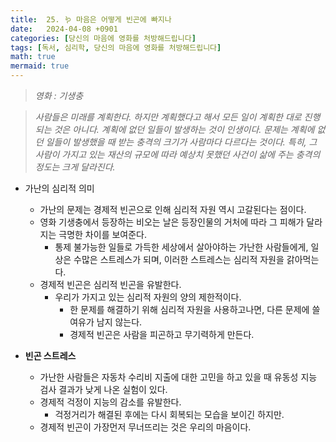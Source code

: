 ```yaml
---
title:  25. 🪱 마음은 어떻게 빈곤에 빠지나
date:   2024-04-08 +0901
categories: [당신의 마음에 영화를 처방해드립니다]
tags: [독서, 심리학, 당신의 마음에 영화를 처방해드립니다]
math: true
mermaid: true
---
```


> *영화 : 기생충*


> *사람들은 미래를 계획한다. 하지만 계획했다고 해서 모든 일이 계획한 대로 진행되는 것은 아니다. 계획에 없던 일들이 발생하는 것이 인생이다. 문제는 계획에 없던 일들이 발생했을 때 받는 충격의 크기가 사람마다 다르다는 것이다. 특히, 그 사람이 가지고 있는 재산의 규모에 따라 예상치 못했던 사건이 삶에 주는 충격의 정도는 크게 달라진다.*

- 가난의 심리적 의미
    - 가난의 문제는 경제적 빈곤으로 인해 심리적 자원 역시 고갈된다는 점이다.
    - 영화 기생충에서 등장하는 비오는 날은 등장인물의 거처에 따라 그 피해가 달라지는 
    극명한 차이를 보여준다.
        - 통제 불가능한 일들로 가득한 세상에서 살아야하는 가난한 사람들에게, 일상은 수많은 스트레스가 되며, 이러한 스트레스는 심리적 자원을 갉아먹는다.
    - 경제적 빈곤은 심리적 빈곤을 유발한다.
        - 우리가 가지고 있는 심리적 자원의 양의 제한적이다.
            - 한 문제를 해결하기 위해 심리적 자원을 사용하고나면, 다른 문제에 쓸 여유가 남지 않는다.
            - 경제적 빈곤은 사람을 피곤하고 무기력하게 만든다.

- **빈곤 스트레스**
    - 가난한 사람들은 자동차 수리비 지출에 대한 고민을 하고 있을 때 
    유동성 지능 검사 결과가 낮게 나온 실험이 있다.
    - 경제적 걱정이 지능의 감소를 유발한다.
        - 걱정거리가 해결된 후에는 다시 회복되는 모습을 보이긴 하지만.
    - 경제적 빈곤이 가장먼저 무너뜨리는 것은 우리의 마음이다.